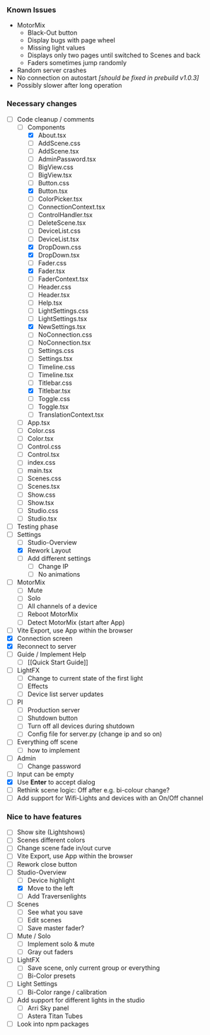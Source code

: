 ### Known Issues

- MotorMix
  - Black-Out button
  - Display bugs with page wheel
  - Missing light values
  - Displays only two pages until switched to Scenes and back
  - Faders sometimes jump randomly
- Random server crashes
- No connection on autostart _[should be fixed in prebuild v1.0.3]_
- Possibly slower after long operation

### Necessary changes

- [ ] Code cleanup / comments
  - [ ] Components
    - [x] About.tsx
    - [ ] AddScene.css
    - [ ] AddScene.tsx
    - [ ] AdminPassword.tsx
    - [ ] BigView.css
    - [ ] BigView.tsx
    - [ ] Button.css
    - [x] Button.tsx
    - [ ] ColorPicker.tsx
    - [ ] ConnectionContext.tsx
    - [ ] ControlHandler.tsx
    - [ ] DeleteScene.tsx
    - [ ] DeviceList.css
    - [ ] DeviceList.tsx
    - [x] DropDown.css
    - [x] DropDown.tsx
    - [ ] Fader.css
    - [x] Fader.tsx
    - [ ] FaderContext.tsx
    - [ ] Header.css
    - [ ] Header.tsx
    - [ ] Help.tsx
    - [ ] LightSettings.css
    - [ ] LightSettings.tsx
    - [x] NewSettings.tsx
    - [ ] NoConnection.css
    - [ ] NoConnection.tsx
    - [ ] Settings.css
    - [ ] Settings.tsx
    - [ ] Timeline.css
    - [ ] Timeline.tsx
    - [ ] Titlebar.css
    - [x] Titlebar.tsx
    - [ ] Toggle.css
    - [ ] Toggle.tsx
    - [ ] TranslationContext.tsx
  - [ ] App.tsx
  - [ ] Color.css
  - [ ] Color.tsx
  - [ ] Control.css
  - [ ] Control.tsx
  - [ ] index.css
  - [ ] main.tsx
  - [ ] Scenes.css
  - [ ] Scenes.tsx
  - [ ] Show.css
  - [ ] Show.tsx
  - [ ] Studio.css
  - [ ] Studio.tsx
- [ ] Testing phase
- [ ] Settings
  - [ ] Studio-Overview
  - [x] Rework Layout
  - [ ] Add different settings
    - [ ] Change IP
    - [ ] No animations
- [ ] MotorMix
  - [ ] Mute
  - [ ] Solo
  - [ ] All channels of a device
  - [ ] Reboot MotorMix
  - [ ] Detect MotorMix (start after App)
- [ ] Vite Export, use App within the browser
- [x] Connection screen
- [x] Reconnect to server
- [ ] Guide / Implement Help
  - [ ] [[Quick Start Guide]]
- [ ] LightFX
  - [ ] Change to current state of the first light
  - [ ] Effects
  - [ ] Device list server updates
- [ ] PI
  - [ ] Production server
  - [ ] Shutdown button
  - [ ] Turn off all devices during shutdown
  - [ ] Config file for server.py (change ip and so on)
- [ ] Everything off scene
  - [ ] how to implement
- [ ] Admin
  - [ ] Change password
- [ ] Input can be empty
- [x] Use **Enter** to accept dialog
- [ ] Rethink scene logic: Off after e.g. bi-colour change?
- [ ] Add support for Wifi-Lights and devices with an On/Off channel

### Nice to have features

- [ ] Show site (Lightshows)
- [ ] Scenes different colors
- [ ] Change scene fade in/out curve
- [ ] Vite Export, use App within the browser
- [ ] Rework close button
- [ ] Studio-Overview
  - [ ] Device highlight
  - [x] Move to the left
  - [ ] Add Traversenlights
- [ ] Scenes
  - [ ] See what you save
  - [ ] Edit scenes
  - [ ] Save master fader?
- [ ] Mute / Solo
  - [ ] Implement solo & mute
  - [ ] Gray out faders
- [ ] LightFX
  - [ ] Save scene, only current group or everything
  - [ ] Bi-Color presets
- [ ] Light Settings
  - [ ] Bi-Color range / calibration
- [ ] Add support for different lights in the studio
  - [ ] Arri Sky panel
  - [ ] Astera Titan Tubes
- [ ] Look into npm packages
